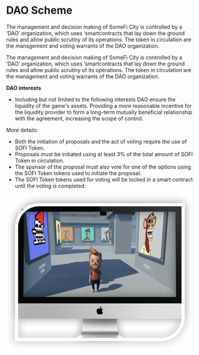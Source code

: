 # DAO Scheme

&#x20;The management and decision making of SomeFi City is controlled by a ‘DAO’ organization, which uses ‘smartcontracts that lay down the ground rules and allow public scrutiny of its operations. The token in circulation are the management and voting warrants of the DAO organization.&#x20;

The management and decision making of SomeFi City is controlled by a ‘DAO’ organization, which uses ‘smartcontracts that lay down the ground rules and allow public scrutiny of its operations. The token in circulation are the management and voting warrants of the DAO organization.



**DAO interests**

* Including but not limited to the following interests DAO ensure the liquidity of the game's assets. Providing a more reasonable incentive for the liquidity provider to form a long-term mutually beneficial relationship with the agreement, increasing the scope of control.

&#x20; More details:

* Both the initiation of proposals and the act of voting require the use of SOFI Token.
* Proposals must be initiated using at least 3% of the total amount of  SOFI Token in circulation.
* The sponsor of the proposal must also vote for one of the options using the SOFI  Token tokens used to initiate the proposal.
* The SOFI Token tokens used for voting will be locked in a smart contract until the voting is completed.

![](<../.gitbook/assets/image (4).png>)
